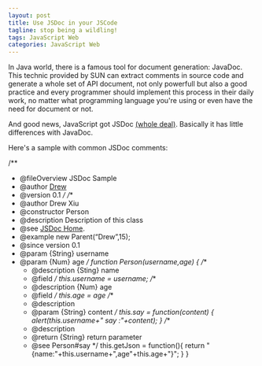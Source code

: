 ```yaml
---
layout: post
title: Use JSDoc in your JSCode
tagline: stop being a wildling!
tags: JavaScript Web
categories: JavaScript Web
---
```


In Java world, there is a famous tool for document generation: JavaDoc. This technic provided by SUN can extract comments in source code and generate a whole set of API document, not only powerfull but also a good practice and every programmer should implement this process in their daily work, no matter what programming language you're using or even have the need for document or not.

And good news, JavaScript got JSDoc [(whole deal)](http://http://usejsdoc.org/). Basically it has little differences with JavaDoc.

Here's a sample with common JSDoc comments:

 
 /** 
 * @fileOverview JSDoc Sample
 * @author <a href="noru.github.com">Drew</a> 
 * @version 0.1 
 */ 
 /** 
 * @author Drew Xiu
 * @constructor Person 
 * @description Description of this class 
 * @see <a href="http://usejsdoc.org/">JSDoc Home</a >. 
 * @example new Parent(“Drew”,15); 
 * @since version 0.1 
 * @param {String} username 
 * @param {Num} age
 */ 
 function Person(username,age) { 
   /** 
   * @description {Sting} name
   * @field 
   */ 
   this.username = username; 
   /** 
   * @description {Num} age
   * @field 
   */ 
   this.age = age 
   /** 
   * @description
   * @param {String} content
   */ 
   this.say = function(content) { 
     alert(this.username+" say :"+content); 
   } 
   /** 
   * @description 
   * @return {String} return parameter
   * @see Person#say 
   */ 
   this.getJson = function(){ 
     return "{name:"+this.username+",age"+this.age+"}"; 
   } 
 } 
